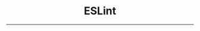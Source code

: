 <div  align="center">
<!-- Top Image and Title -->
<!-- <img  src="https://img.shields.io/badge/node.js%20-%2343853D.svg?&style=for-the-badge&logo=node.js&logoColor=white&color=28df99"  width="30%"><br/> -->

  <h1>ESLint</h1>
<hr>
</div>